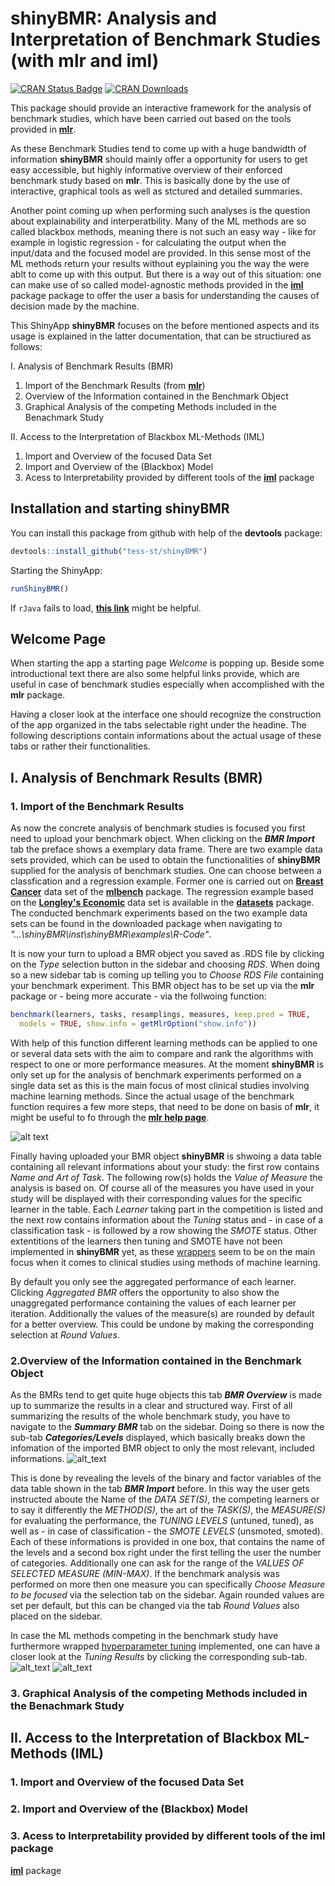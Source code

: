 # shinyBMR: Analysis and Interpretation of Benchmark Studies (with mlr and iml)

[![CRAN Status Badge](http://www.r-pkg.org/badges/version/shinyMlr)](https://CRAN.R-project.org/package=shinyMlr)
[![CRAN Downloads](http://cranlogs.r-pkg.org/badges/shinyMlr)](https://cran.rstudio.com/web/packages/shinyMlr/index.html)

This package should provide an interactive framework for the analysis of benchmark studies, which have been carried out based on the tools provided in [**mlr**](https://github.com/mlr-org/mlr#-machine-learning-in-r). 

As these Benchmark Studies tend to come up with a huge bandwidth of information **shinyBMR** should mainly offer a opportunity for users to get easy accessible, but highly informative overview of their enforced benchmark study based on **mlr**. This is basically done by the use of interactive, graphical tools as well as stctured and detailed summaries. 

Another point coming up when performing such analyses is the question about explainability and interperatbility. Many of the ML methods are so called blackbox methods, meaning there is not such an easy way - like for example in logistic regression - for calculating the output when the input/data and the focused model are provided. In this sense most of the ML methods return your results without eyplaining you the way the were ablt to come up with this output. But there is a way out of this situation: one can make use of so called model-agnostic methods provided in the [**iml**](https://github.com/christophM/iml) package package to offer the user a basis for understanding the causes of decision made by the machine. 

This ShinyApp **shinyBMR** focuses on the before mentioned aspects and its usage is explained in the latter documentation, that can be structiured as follows:  

I. Analysis of Benchmark Results (BMR)
  1. Import of the Benchmark Results (from [**mlr**](https://github.com/mlr-org/mlr#-machine-learning-in-r))
  2. Overview of the Information contained in the Benchmark Object
  3. Graphical Analysis of the competing Methods included in the Benachmark Study

II. Access to the Interpretation of Blackbox ML-Methods (IML)
  1. Import and Overview of the focused Data Set 
  2. Import and Overview of the (Blackbox) Model
  3. Acess to Interpretability provided by different tools of the [**iml**](https://github.com/christophM/iml) package

## Installation and starting shinyBMR

You can install this package from github with help of the **devtools** package:

```r
devtools::install_github("tess-st/shinyBMR")
```
Starting the ShinyApp:

```r
runShinyBMR()
```

If `rJava` fails to load, [**this link**](https://stackoverflow.com/questions/30738974/rjava-load-error-in-rstudio-r-after-upgrading-to-osx-yosemite) might be helpful.

## Welcome Page 
When starting the app a starting page *Welcome* is popping up. Beside some introductional text there are also some helpful links provide, which are useful in case of benchmark studies especially when accomplished with the **mlr** package. 

Having a closer look at the interface one should recognize the construction of the app organized in the tabs selectable right under the headine. The following descriptions contain informations about the actual usage of these tabs or rather their functionalities.

## I. Analysis of Benchmark Results (BMR)
### 1. Import of the Benchmark Results
As now the concrete analysis of benchmark studies is focused you first need to upload your benchmark object. When clicking on the ***BMR Import*** tab the preface shows a exemplary data frame. There are two example data sets provided, which can be used to obtain the functionalities of **shinyBMR** supplied for the analysis of benchmark studies. One can choose between a classfication and a regression example. Former one is carried out on [**Breast Cancer**](https://www.rdocumentation.org/packages/mlbench/versions/2.1-1/topics/BreastCancer) data set of the [**mlbench**](https://www.rdocumentation.org/packages/mlbench/versions/2.1-1) package. The regression example based on the [**Longley's Economic**](https://stat.ethz.ch/R-manual/R-devel/library/datasets/html/longley.html) data set is available in the [**datasets**](https://stat.ethz.ch/R-manual/R-devel/RHOME/library/datasets/html/00Index.html) package. The conducted benchmark experiments based on the two example data sets can be found in the downloaded package when navigating to *"...\shinyBMR\inst\shinyBMR\examples\R-Code"*.

It is now your turn to upload a BMR object you saved as .RDS file by clicking on the *Type* selection button in the sidebar and choosing *RDS*. When doing so a new sidebar tab is coming up telling you to *Choose RDS File* containing your benchmark experiment. This BMR object has to be set up via the **mlr** package or - being more accurate - via the follwoing function:
```r
benchmark(learners, tasks, resamplings, measures, keep.pred = TRUE,
  models = TRUE, show.info = getMlrOption("show.info"))
```
With help of this function different learning methods can be applied to one or several data sets with the aim to compare and rank the algorithms with respect to one or more performance measures. At the moment **shinyBMR** is only set up for the analysis of benchmark experiments performed on a single data set as this is the main focus of most clinical studies involving machine learning methods. Since the actual usage of the benchmark function requires a few more steps, that need to be done on basis of **mlr**, it might be useful to fo through the [**mlr help page**](https://mlr.mlr-org.com/index.html).

![alt text](pics/I_1_BMR_Import.PNG "BMR Import")

Finally having uploaded your BMR object **shinyBMR** is shwoing a data table containing all relevant informations about your study: the first row contains *Name and Art of Task*. The following row(s) holds the *Value of Measure* the analysis is based on. Of course all of the measures you have used in your study will be displayed with their corresponding values for the specific learner in the table. Each *Learner* taking part in the competition is listed and the next row contains information about the *Tuning* status and - in case of a classification task - is followed by a row showing the *SMOTE* status. Other extentitions of the learners then tuning and SMOTE have not been implemented in **shinyBMR** yet, as these [wrappers](https://mlr.mlr-org.com/articles/tutorial/wrapper.html) seem to be on the main focus when it comes to clinical studies using methods of machine learning. 

By default you only see the aggregated performance of each learner. Clicking *Aggregated BMR* offers the opportunity to also show the unaggregated performance containing the values of each learner per iteration. Additionally the values of the measure(s) are rounded by default for a better overview. This could be undone by making the corresponding selection at *Round Values*. 

### 2.Overview of the Information contained in the Benchmark Object
As the BMRs tend to get quite huge objects this tab ***BMR Overview*** is made up to summarize the results in a clear and structured way. First of all summarizing the results of the whole benchmark study, you have to navigate to the ***Summary BMR*** tab on the sidebar. Doing so there is now the sub-tab ***Categories/Levels*** displayed, which basically breaks down the infomation of the imported BMR object to only the most relevant, included informations.
![alt_text](pics/I_2_1_BMR_Overview_Summary.PNG "BMR Overview - Summary")

This is done by revealing the levels of the binary and factor variables of the data table shown in the tab ***BMR Import*** before. In this way the user gets instructed aboute the Name of the *DATA SET(S)*, the competing learners or to say it differently the *METHOD(S)*, the art of the *TASK(S)*, the *MEASURE(S)* for evaluating the performance, the *TUNING LEVELS* (untuned, tuned), as well as - in case of classification - the *SMOTE LEVELS* (unsmoted, smoted). Each of these informations is provided in one box, that contains the name of the levels and a second box right under the first telling the user the number of categories. Additionally one can ask for the range of the *VALUES OF SELECTED MEASURE (MIN-MAX)*. If the benchmark analysis was performed on more then one measure you can specifically *Choose Measure to be focused* via the selection tab on the sidebar. Again rounded values are set per default, but this can be changed via the tab *Round Values* also placed on the sidebar.

In case the ML methods competing in the benchmark study have furthermore wrapped [hyperparameter tuning](https://mlr.mlr-org.com/articles/tutorial/tune.html) implemented, one  can have a closer look at the *Tuning Results* by clicking the corresponding sub-tab.
![alt_text](pics/I_2_2_BMR_Overview_Tuning.PNG "BMR Overview - Tuning")
![alt_text](pics/I_2_3_BMR_Overview_CrossTables.PNG "BMR Overview - Cross Tables")

### 3. Graphical Analysis of the competing Methods included in the Benachmark Study


## II. Access to the Interpretation of Blackbox ML-Methods (IML)
### 1. Import and Overview of the focused Data Set 
### 2. Import and Overview of the (Blackbox) Model
### 3. Acess to Interpretability provided by different tools of the **iml** package

[**iml**](https://github.com/christophM/iml) package
